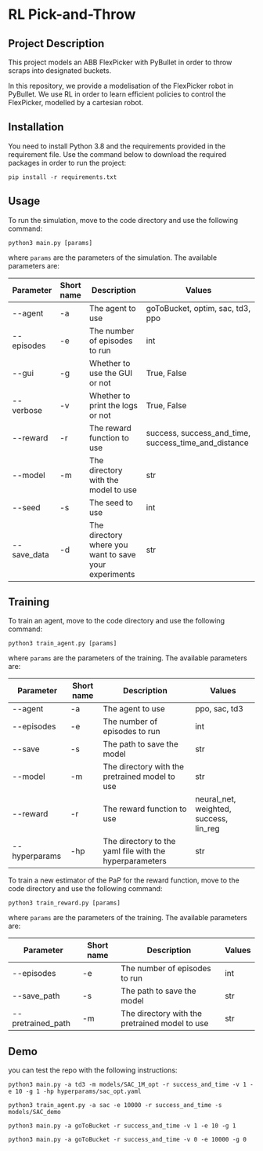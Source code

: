# RL Pick-and-Throw
## Project Description

This project models an ABB FlexPicker with PyBullet in order to throw scraps into designated buckets.

In this repository, we provide a modelisation of the FlexPicker robot in PyBullet. We use RL in order to learn efficient policies to control the FlexPicker, modelled by a cartesian robot.

## Installation
You need to install Python 3.8 and the requirements provided in the requirement file.
Use the command below to download the required packages in order to run the project:

```
pip install -r requirements.txt
```

## Usage

To run the simulation, move to the code directory and use the following command:

``` 
python3 main.py [params]
```
where `params` are the parameters of the simulation. The available parameters are:

| Parameter   | Short name  | Description | Values |
| ----------- | ----------- | ----------- | ------ |
| --agent     | -a          | The agent to use | goToBucket, optim, sac, td3, ppo |
| --episodes  | -e          | The number of episodes to run | int |
| --gui       | -g          | Whether to use the GUI or not | True, False |
| --verbose   | -v          | Whether to print the logs or not | True, False |
| --reward    | -r          | The reward function to use | success, success_and_time, success_time_and_distance|
| --model     | -m          | The directory with the model to use | str |
| --seed      | -s          | The seed to use | int |
| --save_data | -d          | The directory where you want to save your experiments | str |

## Training

To train an agent, move to the code directory and use the following command:

```
python3 train_agent.py [params]
```
where `params` are the parameters of the training. The available parameters are:

| Parameter     | Short name  | Description | Values |
| --------------| ----------- | ----------- | ------ |
| --agent       | -a          | The agent to use | ppo, sac, td3 |
| --episodes    | -e          | The number of episodes to run | int |
| --save        | -s          | The path to save the model | str |
| --model       | -m          | The directory with the pretrained model to use | str |
| --reward      | -r          | The reward function to use | neural_net, weighted, success, lin_reg |
| --hyperparams | -hp         | The directory to the yaml file with the hyperparameters | str |

To train a new estimator of the PaP for the reward function, move to the code directory and use the following command:

```
python3 train_reward.py [params]
```
where `params` are the parameters of the training. The available parameters are:

| Parameter         | Short name  | Description | Values |
| ------------------| ----------- | ----------- | ------ |
| --episodes        | -e          | The number of episodes to run | int |
| --save_path       | -s          | The path to save the model | str |
| --pretrained_path | -m          | The directory with the pretrained model to use | str |

## Demo

you can test the repo with the following instructions:
```
python3 main.py -a td3 -m models/SAC_1M_opt -r success_and_time -v 1 -e 10 -g 1 -hp hyperparams/sac_opt.yaml

python3 train_agent.py -a sac -e 10000 -r success_and_time -s models/SAC_demo

python3 main.py -a goToBucket -r success_and_time -v 1 -e 10 -g 1

python3 main.py -a goToBucket -r success_and_time -v 0 -e 10000 -g 0
```
